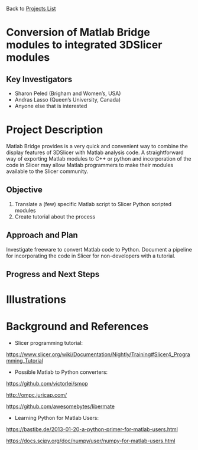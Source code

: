 Back to [Projects List](../../README.md#ProjectsList)

# Conversion of Matlab Bridge modules to integrated 3DSlicer modules

## Key Investigators

- Sharon Peled (Brigham and Women’s, USA)
- Andras Lasso (Queen’s University, Canada)
- Anyone else that is interested

# Project Description

Matlab Bridge provides is a very quick and convenient way to combine the display features of 3DSlicer with Matlab analysis code. A straightforward way of exporting Matlab modules to C++ or python and incorporation of the code in Slicer may allow Matlab programmers to make their modules available to the Slicer community.

## Objective

1. Translate a (few) specific Matlab script to Slicer Python scripted modules
1. Create tutorial about the process

## Approach and Plan

Investigate freeware to convert Matlab code to Python. Document a pipeline for incorporating the code in Slicer for non-developers with a tutorial.

## Progress and Next Steps

<!--Describe progress and next steps in a few bullet points as you are making progress.-->

# Illustrations

<!--Add pictures and links to videos that demonstrate what has been accomplished.-->

<!--![Description of picture](Example2.jpg)-->

<!--![Some more images](Example2.jpg)-->

# Background and References

<!--Use this space for information that may help people better understand your project, like links to papers, source code, or data.-->

- Slicer programming tutorial: 

https://www.slicer.org/wiki/Documentation/Nightly/Training#Slicer4_Programming_Tutorial
- Possible Matlab to Python converters:

https://github.com/victorlei/smop

http://ompc.juricap.com/

https://github.com/awesomebytes/libermate

- Learning Python for Matlab Users:

https://bastibe.de/2013-01-20-a-python-primer-for-matlab-users.html

https://docs.scipy.org/doc/numpy/user/numpy-for-matlab-users.html
<!--
- Source code: https://github.com/YourUser/YourRepository
- Documentation: https://link.to.docs
- Test data: https://link.to.test.data
-->
